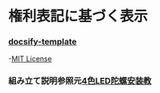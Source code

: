 # 権利表記に基づく表示  
### [docsify-template](https://github.com/docsifyjs/docsify-template/tree/main)  
-[MIT License](https://github.com/docsifyjs/docsify-template/blob/main/LICENSE)


### 組み立て説明参照元[4色LED陀螺安装教](http://www.diyleyuan.com/JC/tsj.html)

